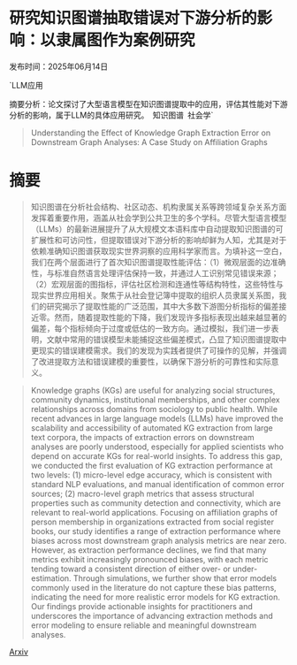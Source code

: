 # 研究知识图谱抽取错误对下游分析的影响：以隶属图作为案例研究

发布时间：2025年06月14日

`LLM应用

摘要分析：论文探讨了大型语言模型在知识图谱提取中的应用，评估其性能对下游分析的影响，属于LLM的具体应用研究。` `知识图谱` `社会学`

> Understanding the Effect of Knowledge Graph Extraction Error on Downstream Graph Analyses: A Case Study on Affiliation Graphs

# 摘要

> 知识图谱在分析社会结构、社区动态、机构隶属关系等跨领域复杂关系方面发挥着重要作用，涵盖从社会学到公共卫生的多个学科。尽管大型语言模型（LLMs）的最新进展提升了从大规模文本语料库中自动提取知识图谱的可扩展性和可访问性，但提取错误对下游分析的影响却鲜为人知，尤其是对于依赖准确知识图谱获取现实世界洞察的应用科学家而言。为填补这一空白，我们在两个层面进行了首次知识图谱提取性能评估：（1）微观层面的边准确性，与标准自然语言处理评估保持一致，并通过人工识别常见错误来源；（2）宏观层面的图指标，评估社区检测和连通性等结构特性，这些特性与现实世界应用相关。聚焦于从社会登记簿中提取的组织人员隶属关系图，我们的研究揭示了提取性能的广泛范围，其中大多数下游图分析指标的偏差接近零。然而，随着提取性能的下降，我们发现许多指标表现出越来越显著的偏差，每个指标倾向于过度或低估的一致方向。通过模拟，我们进一步表明，文献中常用的错误模型未能捕捉这些偏差模式，凸显了知识图谱提取中更现实的错误建模需求。我们的发现为实践者提供了可操作的见解，并强调了改进提取方法和错误建模的重要性，以确保下游分析的可靠性和实际意义。

> Knowledge graphs (KGs) are useful for analyzing social structures, community dynamics, institutional memberships, and other complex relationships across domains from sociology to public health. While recent advances in large language models (LLMs) have improved the scalability and accessibility of automated KG extraction from large text corpora, the impacts of extraction errors on downstream analyses are poorly understood, especially for applied scientists who depend on accurate KGs for real-world insights. To address this gap, we conducted the first evaluation of KG extraction performance at two levels: (1) micro-level edge accuracy, which is consistent with standard NLP evaluations, and manual identification of common error sources; (2) macro-level graph metrics that assess structural properties such as community detection and connectivity, which are relevant to real-world applications. Focusing on affiliation graphs of person membership in organizations extracted from social register books, our study identifies a range of extraction performance where biases across most downstream graph analysis metrics are near zero. However, as extraction performance declines, we find that many metrics exhibit increasingly pronounced biases, with each metric tending toward a consistent direction of either over- or under-estimation. Through simulations, we further show that error models commonly used in the literature do not capture these bias patterns, indicating the need for more realistic error models for KG extraction. Our findings provide actionable insights for practitioners and underscores the importance of advancing extraction methods and error modeling to ensure reliable and meaningful downstream analyses.

[Arxiv](https://arxiv.org/abs/2506.12367)